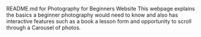 README.md for Photography for Beginners Website
This webpage explains the basics a beginner photography would need to know and also has interactive features such as a book a lesson form and opportunity to scroll through a Carousel of photos.
